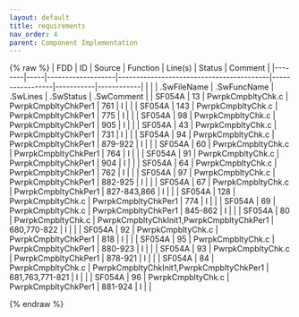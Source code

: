 ```yaml
---
layout: default
title: requirements
nav_order: 4
parent: Component Implementation
---
```

{% raw %}
| FDD    | ID  | Source            | Function                                 | Line(s)         | Status    | Comment    |
|--------|-----|-------------------|------------------------------------------|-----------------|-----------|------------|
|        |     | .SwFileName       | .SwFuncName                              | .SwLines        | .SwStatus | .SwComment |
| SF054A | 13  | PwrpkCmpbltyChk.c | PwrpkCmpbltyChkPer1                      | 761             | I         |            |
| SF054A | 143 | PwrpkCmpbltyChk.c | PwrpkCmpbltyChkPer1                      | 775             | I         |            |
| SF054A | 98  | PwrpkCmpbltyChk.c | PwrpkCmpbltyChkPer1                      | 905             | I         |            |
| SF054A | 43  | PwrpkCmpbltyChk.c | PwrpkCmpbltyChkPer1                      | 731             | I         |            |
| SF054A | 94  | PwrpkCmpbltyChk.c | PwrpkCmpbltyChkPer1                      | 879-922         | I         |            |
| SF054A | 60  | PwrpkCmpbltyChk.c | PwrpkCmpbltyChkPer1                      | 764             | I         |            |
| SF054A | 91  | PwrpkCmpbltyChk.c | PwrpkCmpbltyChkPer1                      | 904             | I         |            |
| SF054A | 64  | PwrpkCmpbltyChk.c | PwrpkCmpbltyChkPer1                      | 762             | I         |            |
| SF054A | 97  | PwrpkCmpbltyChk.c | PwrpkCmpbltyChkPer1                      | 882-925         | I         |            |
| SF054A | 67  | PwrpkCmpbltyChk.c | PwrpkCmpbltyChkPer1                      | 827-843,866     | I         |            |
| SF054A | 128 | PwrpkCmpbltyChk.c | PwrpkCmpbltyChkPer1                      | 774             | I         |            |
| SF054A | 69  | PwrpkCmpbltyChk.c | PwrpkCmpbltyChkPer1                      | 845-862         | I         |            |
| SF054A | 80  | PwrpkCmpbltyChk.c | PwrpkCmpbltyChkInit1,PwrpkCmpbltyChkPer1 | 680,770-822     | I         |            |
| SF054A | 92  | PwrpkCmpbltyChk.c | PwrpkCmpbltyChkPer1                      | 818             | I         |            |
| SF054A | 95  | PwrpkCmpbltyChk.c | PwrpkCmpbltyChkPer1                      | 880-923         | I         |            |
| SF054A | 93  | PwrpkCmpbltyChk.c | PwrpkCmpbltyChkPer1                      | 878-921         | I         |            |
| SF054A | 84  | PwrpkCmpbltyChk.c | PwrpkCmpbltyChkInit1,PwrpkCmpbltyChkPer1 | 681,763,771-821 | I         |            |
| SF054A | 96  | PwrpkCmpbltyChk.c | PwrpkCmpbltyChkPer1                      | 881-924         | I         |            |

{% endraw %}